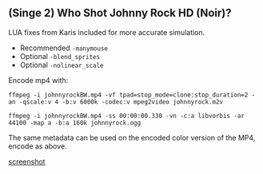 ## (Singe 2) Who Shot Johnny Rock HD (Noir)?

LUA fixes from Karis included for more accurate simulation.

* Recommended `-manymouse`
* Optional `-blend_sprites`
* Optional `-nolinear_scale`


Encode mp4 with:

    ffmpeg -i johnnyrockBW.mp4 -vf tpad=stop_mode=clone:stop_duration=2 -an -qscale:v 4 -b:v 6000k -codec:v mpeg2video johnnyrock.m2v

    ffmpeg -i johnnyrockBW.mp4 -ss 00:00:00.330 -vn -c:a libvorbis -ar 44100 -map a -b:a 160k johnnyrock.ogg


The same metadata can be used on the encoded color version of the MP4, encode as above.


[screenshot](johnnynoir.png)
